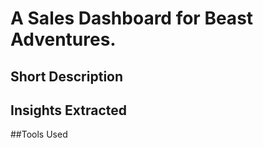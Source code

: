# A Sales Dashboard for Beast Adventures.
## Short Description



## Insights Extracted

##Tools Used 






